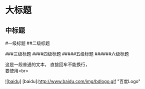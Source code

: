 大标题
===
中标题
------

#一级标题
##二级标题

###三级标题
####四级标题
#####五级标题
######六级标题

这是一段普通的文本，
直接回车不能换行，<br>
要使用\<br>

[![baidu]](http://baidu.com)
[baidu]:http://www.baidu.com/img/bdlogo.gif "百度Logo"